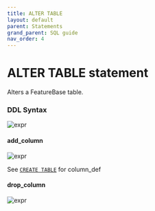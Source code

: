 ```yaml
---
title: ALTER TABLE
layout: default
parent: Statements
grand_parent: SQL guide
nav_order: 4
---
```


# ALTER TABLE statement

Alters a FeatureBase table.

### DDL Syntax

![expr](/img/sql/alter_table_stmt.svg)

#### add_column

![expr](/img/sql/add_column.svg)

See [`CREATE TABLE`](/docs/sql-guide/sql-create-table) for column_def

#### drop_column

![expr](/img/sql/drop_column.svg)
